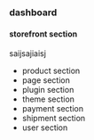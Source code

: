 ### dashboard

#### storefront section
saijsajiaisj

* product section
* page section
* plugin section
* theme section
* payment section
* shipment section
* user section
